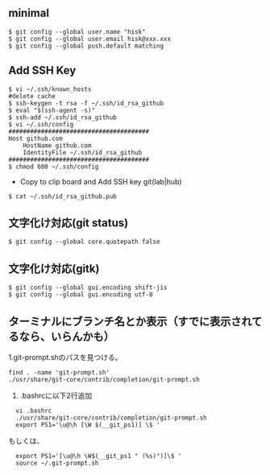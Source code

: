 ## minimal

```
$ git config --global user.name "hisk"
$ git config --global user.email hisk@xxx.xxx
$ git config --global push.default matching
```

## Add SSH Key
```
$ vi ~/.ssh/known_hosts
#delete cache
$ ssh-keygen -t rsa -f ~/.ssh/id_rsa_github
$ eval "$(ssh-agent -s)"
$ ssh-add ~/.ssh/id_rsa_github
$ vi ~/.ssh/config
#######################################
Host github.com
    HostName github.com
    IdentityFile ~/.ssh/id_rsa_github
#######################################
$ chmod 600 ~/.ssh/config
```

- Copy to clip board and Add SSH key git(lab|hub)

```
$ cat ~/.ssh/id_rsa_github.pub
```

## 文字化け対応(git status)

```
$ git config --global core.quotepath false
```

## 文字化け対応(gitk)

```
$ git config --global gui.encoding shift-jis
$ git config --global gui.encoding utf-8
```

## ターミナルにブランチ名とか表示（すでに表示されてるなら、いらんかも）

1.git-prompt.shのパスを見つける。

```
find . -name 'git-prompt.sh'
./usr/share/git-core/contrib/completion/git-prompt.sh
```

1. .bashrcに以下2行追加

```
  vi .bashrc
  ./usr/share/git-core/contrib/completion/git-prompt.sh
  export PS1='\u@\h [\W $(__git_ps1)] \$ '
```

もしくは、
```
  export PS1='[\u@\h \W$(__git_ps1 " (%s)")]\$ '
  source ~/.git-prompt.sh
```
